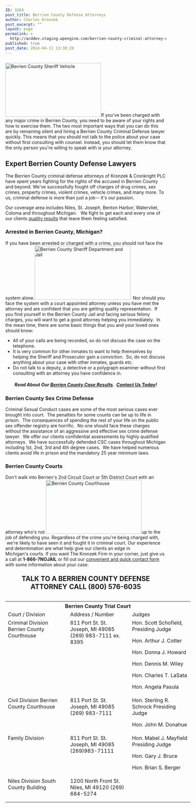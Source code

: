 ```yaml
---
ID: 3264
post_title: Berrien County Defense Attorneys
author: Charles Kronzek
post_excerpt: ""
layout: page
permalink: >
  http://acddev.staging.wpengine.com/berrien-county-criminal-attorney-niles-st-joseph-benton-harbor-michigan-lawyers.html
published: true
post_date: 2014-04-11 13:38:28
---
```

<h3></h3>
<a href="http://acddev.staging.wpengine.com/wp-content/uploads/2014/04/20141110_154901.jpg"><img class="alignleft size-medium wp-image-5894" src="http://acddev.staging.wpengine.com/wp-content/uploads/2014/04/20141110_154901-300x168.jpg" alt="Berrien County Sheriff Vehicle" width="300" height="168" /></a>If you've been charged with any major crime in Berrien County, you need to be aware of your rights and how to exercise them. The two most important ways that you can do this are by remaining silent and hiring a Berrien County Criminal Defense lawyer quickly. This means that you should not talk to the police about your case without first consulting with counsel. Instead, you should let them know that the only person you're willing to speak with is your attorney.
<h2><strong>Expert Berrien County Defense Lawyers</strong></h2>
The Berrien County criminal defense attorneys of Kronzek &amp; Cronkright PLC have spent years fighting for the rights of the accused in Berrien County and beyond. We've successfully fought off charges of drug crimes, sex crimes, property crimes, violent crimes, vehicle crimes, and many more. To us, criminal defense is more than just a job-- it's our passion.

Our coverage area includes Niles, St. Joseph, Benton Harbor, Watervliet, Coloma and throughout Michigan.   We fight to get each and every one of our clients <a href="http://acddev.staging.wpengine.com/proven-results.html">quality results</a> that leave them feeling satisfied.
<h3><strong>Arrested in Berrien County, Michigan?</strong></h3>
If you have been arrested or charged with a crime, you should not face the system alone.<a href="http://acddev.staging.wpengine.com/wp-content/uploads/2014/04/20141110_154747.jpg"><img class="alignright wp-image-5898 size-medium" src="http://acddev.staging.wpengine.com/wp-content/uploads/2014/04/20141110_154747-300x168.jpg" alt="Berrien County Sheriff Department and Jail" width="300" height="168" /></a>  Nor should you face the system with a court appointed attorney unless you have met the attorney and are confident that you are getting quality representation.  If you find yourself in the Berrien County Jail and facing serious felony charges, you will want to get a good attorney helping you immediately.  In the mean time, there are some basic things that you and your loved ones should know:
<ul>
	<li>All of your calls are being recorded, so do not discuss the case on the telephone.</li>
	<li>It is very common for other inmates to want to help themselves by helping the Sheriff and Prosecutor gain a conviction.  So, do not discuss anything about your case with other inmates, guards etc.</li>
	<li>Do not talk to a deputy, a detective or a polygraph examiner without first consulting with an attorney you have confidence in.</li>
</ul>
<h5 style="text-align: center;"><strong>Read About Our <a href="http://acddev.staging.wpengine.com/proven-results.html" target="_blank">Berrien County Case Results</a>. </strong>
<strong> <a href="http://acddev.staging.wpengine.com/contact-us.html" target="_blank">Contact Us Today</a>!</strong></h5>
<h3><strong>Berrien County Sex Crime Defense</strong></h3>
Criminal Sexual Conduct cases are some of the most serious cases ever brought into court.  The penalties for some counts can be up to life in prison.  The consequences of spending the rest of your life on the public sex offender registry are horrific.  No one should face these charges without the assistance of an aggressive and effective sex crime defense lawyer.  We offer our clients confidential assessments by highly qualified attorneys.  We have successfully defended CSC cases throughout Michigan including 1st, 2nd, 3rd and 4th degree cases.  We have helped numerous clients avoid life in prison and the mandatory 25 year minimum laws.
<h3><strong>Berrien County Courts</strong></h3>
Don't walk into Berrien's 2nd Circuit Court or 5th District Court with an attorney who's not <a href="http://acddev.staging.wpengine.com/wp-content/uploads/2014/04/Berrien-Courthouse.jpg"><img class="alignleft size-medium wp-image-5896" src="http://acddev.staging.wpengine.com/wp-content/uploads/2014/04/Berrien-Courthouse-300x168.jpg" alt="Berrien County Courthouse" width="300" height="168" /></a>up to the job of defending you. Regardless of the crime you're being charged with,  we're likely to have seen it and fought it in criminal court. Our experience and determination are what help give our clients an edge in Michigan's courts. If you want The Kronzek Firm in your corner, just give us a call at <strong>1-866-7NOJAIL</strong> or fill out our <a href="http://acddev.staging.wpengine.com/contact-us.html">convenient and quick contact form</a> with some information about your case.
<h3></h3>
<center></center><center><span style="font-size: 150%;">
<strong>TALK TO A BERRIEN COUNTY DEFENSE ATTORNEY</strong>
<strong> CALL (800) 576-6035 </strong></span></center>&nbsp;
<table class="districts" style="width: 580px !important;" cellspacing="0">
<tbody>
<tr>
<th colspan="3">Berrien County Trial Court</th>
</tr>
<tr class="subjects">
<td width="225">Court / Division</td>
<td width="225">Address / Number</td>
<td width="225">Judges</td>
</tr>
<tr>
<td valign="top">Criminal Division
Berrien County Courthouse</td>
<td valign="top">811 Port St.
St. Joseph, MI 49085
(269) 983-7111 ex. 8395</td>
<td valign="top">Hon. Scott Schofield, Presiding Judge

Hon. Arthur J. Cotter

Hon. Donna J. Howard

Hon. Dennis M. Wiley

Hon. Charles T. LaSata

Hon. Angela Pasula</td>
</tr>
<tr>
<td valign="top">Civil Division
Berrien County Courthouse</td>
<td valign="top">811 Port St.
St. Joseph, MI 49085
(269) 983-7111</td>
<td valign="top">Hon. Sterling R. Schrock Presiding Judge

Hon. John M. Donahue</td>
</tr>
<tr>
<td valign="top">Family Division</td>
<td valign="top">811 Port St.
St. Joseph, MI 49085
(269)983-71111</td>
<td valign="top">Hon. Mabel J. Mayfield Presiding Judge

Hon. Gary J. Bruce

Hon. Brian S. Berger</td>
</tr>
<tr>
<td valign="top">Niles Division
South County Building</td>
<td valign="top">1200 North Front St. Niles, MI 49120 (269) 684-5274</td>
<td valign="top">&nbsp;

&nbsp;</td>
</tr>
</tbody>
</table>